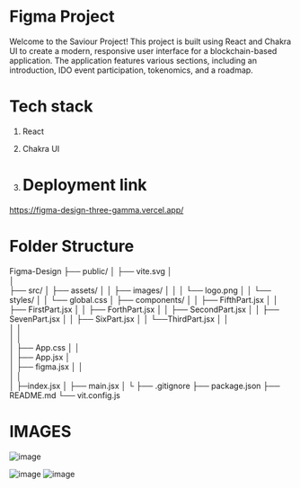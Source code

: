 # Figma Project

Welcome to the Saviour Project! This project is built using React and Chakra UI to create a modern, responsive user interface for a blockchain-based application. The application features various sections, including an introduction, IDO event participation, tokenomics, and a roadmap.

# Tech stack

1. React
2. Chakra UI

3.  # Deployment link
  https://figma-design-three-gamma.vercel.app/

# Folder Structure

Figma-Design
├── public/
│ ├── vite.svg
│  
│  
├── src/
│ ├── assets/
│ │ ├── images/
│ │ │ └── logo.png
│ │ └── styles/
│ │ └── global.css
│ ├── components/
│ │ ├── FifthPart.jsx
│ │ ├── FirstPart.jsx
│ │ ├── ForthPart.jsx
│ │ ├── SecondPart.jsx
│ │ ├── SevenPart.jsx
│ │ ├── SixPart.jsx
│ │ └──ThirdPart.jsx
│ │  
│ │  
│ │  
│ ├── App.css
│ │  
│ ├── App.jsx
│  
│ ├── figma.jsx
│ │  
│ │  
│ ├─index.jsx
│ ├── main.jsx
│ └
├── .gitignore
├── package.json
├── README.md
└── vit.config.js


# IMAGES
![image](https://github.com/Sumithra49/Figma-Design/assets/141726527/fbfff5ad-89eb-4b4a-b8e3-ae5f66f6a995)

![image](https://github.com/Sumithra49/Figma-Design/assets/141726527/1035920c-e6f1-4204-86eb-d72edfb57d5b)
![image](https://github.com/Sumithra49/Figma-Design/assets/141726527/9d509c3a-e70d-4313-99f2-5e6e2ddf15c4)



